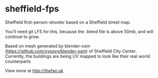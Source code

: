 # sheffield-fps
Sheffield first-person-shooter based on a Sheffield street map. 

You'll need git LFS for this, because the .blend file is above 50mb, and will continue to grow.


Based on mesh generated by blender-osm (https://github.com/vvoovv/blender-osm) of Sheffield City Center.
Currently, the buildings are being UV mapped to look like their real world counterparts

View more at http://thefan.uk

